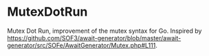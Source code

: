 # MutexDotRun
Mutex Dot Run, improvement of the mutex syntax for Go. Inspired by https://github.com/SOF3/await-generator/blob/master/await-generator/src/SOFe/AwaitGenerator/Mutex.php#L111.
